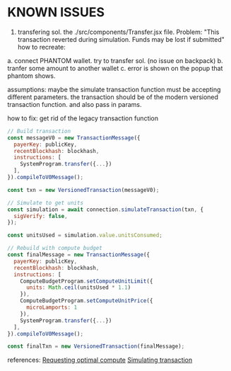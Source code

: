 # KNOWN ISSUES

1. transfering sol. the ./src/components/Transfer.jsx file.
   Problem:
   "This transaction reverted during simulation. Funds may be lost if submitted"
   how to recreate:

a. connect PHANTOM wallet. try to transfer sol. (no issue on backpack)
b. tranfer some amount to another wallet
c. error is shown on the popup that phantom shows.

assumptions:
maybe the simulate transaction function must be accepting different parameters. the transaction should be of the modern versioned transaction function.
and also pass in params.

how to fix:
get rid of the legacy transaction function

```javascript
// Build transaction
const messageV0 = new TransactionMessage({
  payerKey: publicKey,
  recentBlockhash: blockhash,
  instructions: [
    SystemProgram.transfer({...})
  ],
}).compileToV0Message();

const txn = new VersionedTransaction(messageV0);

// Simulate to get units
const simulation = await connection.simulateTransaction(txn, {
  sigVerify: false,
});

const unitsUsed = simulation.value.unitsConsumed;

// Rebuild with compute budget
const finalMessage = new TransactionMessage({
  payerKey: publicKey,
  recentBlockhash: blockhash,
  instructions: [
    ComputeBudgetProgram.setComputeUnitLimit({
      units: Math.ceil(unitsUsed * 1.1)
    }),
    ComputeBudgetProgram.setComputeUnitPrice({
      microLamports: 1
    }),
    SystemProgram.transfer({...})
  ],
}).compileToV0Message();

const finalTxn = new VersionedTransaction(finalMessage);
```

references:
[Requesting optimal compute](https://solana.com/developers/guides/advanced/how-to-request-optimal-compute)
[Simulating transaction](https://solana.com/docs/rpc/http/simulatetransaction)
